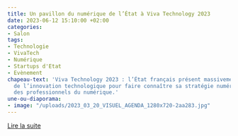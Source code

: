 ```yaml
---
title: Un pavillon du numérique de l’État à Viva Technology 2023
date: 2023-06-12 15:10:00 +02:00
categories:
- Salon
tags:
- Technologie
- VivaTech
- Numérique
- Startups d'Etat
- Evènement
chapeau-text: 'Viva Technology 2023 : l’État français présent massivement au salon
  de l’innovation technologique pour faire connaître sa stratégie numérique et recruter
  des professionnels du numérique.'
une-ou-diaporama:
- image: "/uploads/2023_03_20_VISUEL_AGENDA_1280x720-2aa283.jpg"
---
```


<div class="lien-important"><p><a href="/agenda/pavillon-numerique-etat-viva-technology-2023/">Lire la suite</a></p></div>
